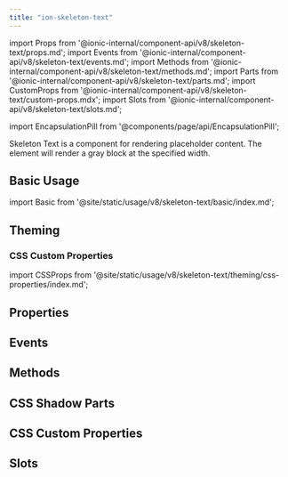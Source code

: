 ```yaml
---
title: "ion-skeleton-text"
---
```

import Props from '@ionic-internal/component-api/v8/skeleton-text/props.md';
import Events from '@ionic-internal/component-api/v8/skeleton-text/events.md';
import Methods from '@ionic-internal/component-api/v8/skeleton-text/methods.md';
import Parts from '@ionic-internal/component-api/v8/skeleton-text/parts.md';
import CustomProps from '@ionic-internal/component-api/v8/skeleton-text/custom-props.mdx';
import Slots from '@ionic-internal/component-api/v8/skeleton-text/slots.md';

<head>
  <title>ion-skeleton-text: Skeleton Loading Placeholder for Text</title>
  <meta name="description" content="ion-skeleton-text is a component for rendering placeholder content. The element will render a gray block at the specified width as a loading text framework." />
</head>

import EncapsulationPill from '@components/page/api/EncapsulationPill';

<EncapsulationPill type="shadow" />



Skeleton Text is a component for rendering placeholder content. The element will render a gray block at the specified width.

## Basic Usage

import Basic from '@site/static/usage/v8/skeleton-text/basic/index.md';

<Basic />

## Theming

### CSS Custom Properties

import CSSProps from '@site/static/usage/v8/skeleton-text/theming/css-properties/index.md';

<CSSProps />

## Properties
<Props />

## Events
<Events />

## Methods
<Methods />

## CSS Shadow Parts
<Parts />

## CSS Custom Properties
<CustomProps />

## Slots
<Slots />
